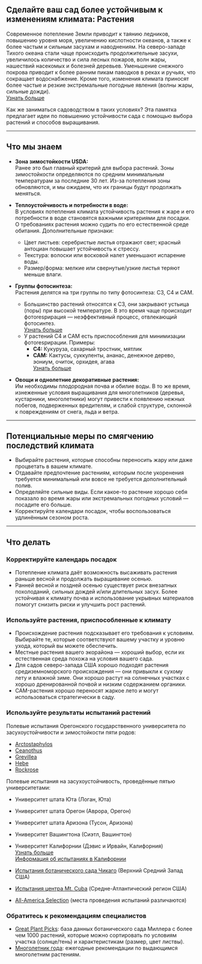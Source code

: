 ## Сделайте ваш сад более устойчивым к изменениям климата: Растения

Современное потепление Земли приводит к таянию ледников, повышению уровня моря, увеличению кислотности океанов, а также к более частым и сильным засухам и наводнениям. На северо-западе Тихого океана стали чаще происходить продолжительные засухи, увеличилось количество и сила лесных пожаров, волн жары, нашествий насекомых и болезней деревьев. Уменьшение снежного покрова приводит к более ранним пикам паводков в реках и ручьях, что сокращает водоснабжение. Кроме того, изменения климата приносят более частые и резкие экстремальные погодные явления (волны жары, сильные дожди).  
[Узнать больше](https://blogs.oregonstate.edu/occri/oregon-climate-assessments/)

Как же заниматься садоводством в таких условиях? Эта памятка предлагает идеи по повышению устойчивости сада с помощью выбора растений и способов выращивания.

---

## Что мы знаем

- **Зона зимостойкости USDA:**  
  Ранее это был главный критерий для выбора растений. Зоны зимостойкости определяются по средним минимальным температурам за последние 30 лет. Из-за потепления зоны обновляются, и мы ожидаем, что их границы будут продолжать меняться.

- **Теплоустойчивость и потребности в воде:**  
  В условиях потепления климата устойчивость растения к жаре и его потребности в воде становятся важными критериями для посадки. О требованиях растения можно судить по его естественной среде обитания. Дополнительные признаки:  
  - Цвет листьев: серебристые листья отражают свет; красный антоциан повышает устойчивость к стрессу.  
  - Текстура: волоски или восковой налет уменьшают испарение воды.  
  - Размер/форма: мелкие или свернутые/узкие листья теряют меньше влаги.

- **Группы фотосинтеза:**  
  Растения делятся на три группы по типу фотосинтеза: C3, C4 и CAM.  
  - Большинство растений относятся к C3, они закрывают устьица (поры) при высокой температуре. В это время чаще происходит фотоrespирация — неэффективный процесс, отвлекающий фотосинтез.  
    [Узнать больше](https://ripe.illinois.edu/blog/difference-between-c3-and-c4-plants)  
  - У растений C4 и CAM есть приспособления для минимизации фотоrespирации. Примеры:  
    - **C4:** Кукуруза, сахарный тростник, мятлик  
    - **CAM:** Кактусы, суккуленты, ананас, денежное дерево, эониум, очиток, орхидея, агава  
    [Узнать больше](https://askabiologist.asu.edu/cam-plants)

- **Овощи и однолетние декоративные растения:**  
  Им необходимы плодородная почва и обилие воды. В то же время, изнеженные условия выращивания для многолетников (деревья, кустарники, многолетники) могут привести к появлению нежных побегов, подверженных вредителям, и слабой структуре, склонной к повреждениям от снега, льда и ветра.

---

## Потенциальные меры по смягчению последствий климата

- Выбирайте растения, которые способны переносить жару или даже процветать в вашем климате.
- Отдавайте предпочтение растениям, которым после укоренения требуется минимальный или вовсе не требуется дополнительный полив.
- Определяйте сильные виды. Если какое-то растение хорошо себя показало во время жары или экстремальных погодных условий — посадите его больше.
- Корректируйте календари посадок, чтобы воспользоваться удлинённым сезоном роста.

---

## Что делать

### Корректируйте календарь посадок

- Потепление климата даёт возможность высаживать растения раньше весной и продолжать выращивание осенью.
- Ранней весной и поздней осенью существует риск внезапных похолоданий, сильных дождей и/или длительных засух. Более устойчивая к климату почва и использование укрывных материалов помогут снизить риски и улучшить рост растений.

### Используйте растения, приспособленные к климату

- Происхождение растения подсказывает его требования к условиям. Выбирайте те, которые соответствуют вашему участку и уровню ухода, который вы можете обеспечить.
- Местные растения вашего экорайона — хороший выбор, если их естественная среда похожа на условия вашего сада.
- Для садов северо-запада США хорошо подходят растения средиземноморского происхождения — они привыкли к сухому лету и влажной зиме. Они хорошо растут на солнечных участках с хорошо дренированной почвой и низким содержанием органики.
- CAM-растения хорошо переносят жаркое лето и могут использоваться стратегически в саду.

### Используйте результаты испытаний растений


Полевые испытания Орегонского государственного университета по засухоустойчивости и зимостойкости пяти родов:

- [Arctostaphylos](https://agsci.oregonstate.edu/arctostaphylos-manzanita-evaluation-western-oregon)
- [Ceanothus](https://agsci.oregonstate.edu/ceanothus-evaluation-landscapes-western-oregon)
- [Grevillea](https://agsci.oregonstate.edu/evaluating-grevillea-western-oregon)
- [Hebe](https://agsci.oregonstate.edu/hebe-landscape-evaluation)
- [Rockrose](https://agsci.oregonstate.edu/rockrose-cistus-spp-and-halimium-spp-evaluation-western-oregon)


Полевые испытания на засухоустойчивость, проведённые пятью университетами:

- Университет штата Юта (Логан, Юта)
- Университет штата Орегон (Аврора, Орегон)
- Университет штата Аризона (Тусон, Аризона)
- Университет Вашингтона (Сиэтл, Вашингтон)
- Университет Калифорнии (Дэвис и Ирвайн, Калифорния)  
  [Узнать больше](https://botanicgardens.uw.edu/science-conservation/climate-ready-plants/)  
  [Информация об испытаниях в Калифорнии](https://ucanr.edu/sites/UCLPIT/)


- [Испытания ботанического сада Чикаго](https://my.chicagobotanic.org/category/science_conservation/plant_evaluation/) (Верхний Средний Запад США)
- [Испытания центра Mt. Cuba](https://mtcubacenter.org/research/trial-garden/) (Средне-Атлантический регион США)
- [All-America Selection](https://all-americaselections.org/about-aas-winners/) (места проведения испытаний различаются)

### Обратитесь к рекомендациям специалистов

- [Great Plant Picks](https://greatplantpicks.org/): база данных ботанического сада Миллера с более чем 1000 растений, которые можно сортировать по условиям участка (солнце/тень) и характеристикам (размер, цвет листвы).
- [Многолетник года](https://perennialplant.org/page/PPOY): ежегодные рекомендации по выдающимся многолетним растениям.

